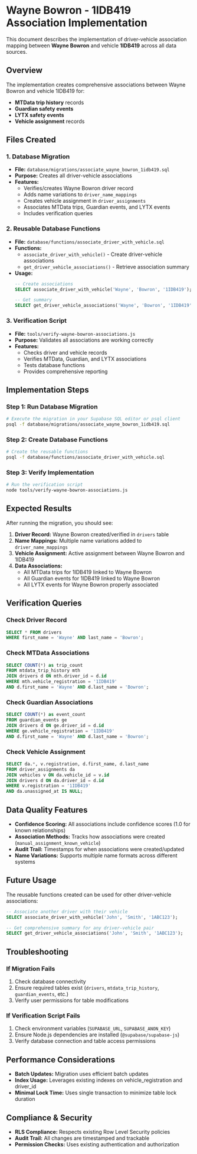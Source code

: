 # Wayne Bowron - 1IDB419 Association Implementation

This document describes the implementation of driver-vehicle association mapping between **Wayne Bowron** and vehicle **1IDB419** across all data sources.

## Overview

The implementation creates comprehensive associations between Wayne Bowron and vehicle 1IDB419 for:
- **MTData trip history** records
- **Guardian safety events**  
- **LYTX safety events**
- **Vehicle assignment** records

## Files Created

### 1. Database Migration
- **File:** `database/migrations/associate_wayne_bowron_1idb419.sql`
- **Purpose:** Creates all driver-vehicle associations
- **Features:**
  - Verifies/creates Wayne Bowron driver record
  - Adds name variations to `driver_name_mappings`
  - Creates vehicle assignment in `driver_assignments`
  - Associates MTData trips, Guardian events, and LYTX events
  - Includes verification queries

### 2. Reusable Database Functions
- **File:** `database/functions/associate_driver_with_vehicle.sql`
- **Functions:**
  - `associate_driver_with_vehicle()` - Create driver-vehicle associations
  - `get_driver_vehicle_associations()` - Retrieve association summary
- **Usage:**
  ```sql
  -- Create associations
  SELECT associate_driver_with_vehicle('Wayne', 'Bowron', '1IDB419');
  
  -- Get summary
  SELECT get_driver_vehicle_associations('Wayne', 'Bowron', '1IDB419');
  ```

### 3. Verification Script
- **File:** `tools/verify-wayne-bowron-associations.js`
- **Purpose:** Validates all associations are working correctly
- **Features:**
  - Checks driver and vehicle records
  - Verifies MTData, Guardian, and LYTX associations
  - Tests database functions
  - Provides comprehensive reporting

## Implementation Steps

### Step 1: Run Database Migration
```bash
# Execute the migration in your Supabase SQL editor or psql client
psql -f database/migrations/associate_wayne_bowron_1idb419.sql
```

### Step 2: Create Database Functions
```bash
# Create the reusable functions
psql -f database/functions/associate_driver_with_vehicle.sql
```

### Step 3: Verify Implementation
```bash
# Run the verification script
node tools/verify-wayne-bowron-associations.js
```

## Expected Results

After running the migration, you should see:

1. **Driver Record:** Wayne Bowron created/verified in `drivers` table
2. **Name Mappings:** Multiple name variations added to `driver_name_mappings`
3. **Vehicle Assignment:** Active assignment between Wayne Bowron and 1IDB419
4. **Data Associations:**
   - All MTData trips for 1IDB419 linked to Wayne Bowron
   - All Guardian events for 1IDB419 linked to Wayne Bowron
   - All LYTX events for Wayne Bowron properly associated

## Verification Queries

### Check Driver Record
```sql
SELECT * FROM drivers 
WHERE first_name = 'Wayne' AND last_name = 'Bowron';
```

### Check MTData Associations
```sql
SELECT COUNT(*) as trip_count
FROM mtdata_trip_history mth
JOIN drivers d ON mth.driver_id = d.id
WHERE mth.vehicle_registration = '1IDB419'
AND d.first_name = 'Wayne' AND d.last_name = 'Bowron';
```

### Check Guardian Associations
```sql
SELECT COUNT(*) as event_count
FROM guardian_events ge
JOIN drivers d ON ge.driver_id = d.id
WHERE ge.vehicle_registration = '1IDB419'
AND d.first_name = 'Wayne' AND d.last_name = 'Bowron';
```

### Check Vehicle Assignment
```sql
SELECT da.*, v.registration, d.first_name, d.last_name
FROM driver_assignments da
JOIN vehicles v ON da.vehicle_id = v.id
JOIN drivers d ON da.driver_id = d.id
WHERE v.registration = '1IDB419'
AND da.unassigned_at IS NULL;
```

## Data Quality Features

- **Confidence Scoring:** All associations include confidence scores (1.0 for known relationships)
- **Association Methods:** Tracks how associations were created (`manual_assignment_known_vehicle`)
- **Audit Trail:** Timestamps for when associations were created/updated
- **Name Variations:** Supports multiple name formats across different systems

## Future Usage

The reusable functions created can be used for other driver-vehicle associations:

```sql
-- Associate another driver with their vehicle
SELECT associate_driver_with_vehicle('John', 'Smith', '1ABC123');

-- Get comprehensive summary for any driver-vehicle pair
SELECT get_driver_vehicle_associations('John', 'Smith', '1ABC123');
```

## Troubleshooting

### If Migration Fails
1. Check database connectivity
2. Ensure required tables exist (`drivers`, `mtdata_trip_history`, `guardian_events`, etc.)
3. Verify user permissions for table modifications

### If Verification Script Fails
1. Check environment variables (`SUPABASE_URL`, `SUPABASE_ANON_KEY`)
2. Ensure Node.js dependencies are installed (`@supabase/supabase-js`)
3. Verify database connection and table access permissions

## Performance Considerations

- **Batch Updates:** Migration uses efficient batch updates
- **Index Usage:** Leverages existing indexes on vehicle_registration and driver_id
- **Minimal Lock Time:** Uses single transaction to minimize table lock duration

## Compliance & Security

- **RLS Compliance:** Respects existing Row Level Security policies
- **Audit Trail:** All changes are timestamped and trackable
- **Permission Checks:** Uses existing authentication and authorization